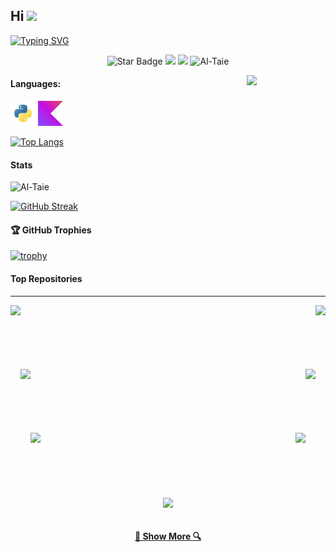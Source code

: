 
<!--
**Al-Taie/Al-Taie** is a ✨ _special_ ✨ repository because its `README.md` (this file) appears on your GitHub profile.
Here are some ideas to get you started:

- 🔭 I’m currently working on ...
- 🌱 I’m currently learning ...
- 👯 I’m looking to collaborate on ...
- 🤔 I’m looking for help with ...
- 💬 Ask me about ...
- 📫 How to reach me: ...
- 😄 Pronouns: ...
- ⚡ Fun fact: ...
-->

<h2> Hi <img src="https://media.giphy.com/media/mGcNjsfWAjY5AEZNw6/giphy.gif" width="50"></h2>

[![Typing SVG](http://readme-typing-svg.herokuapp.com?font=Fira+Code&size=22&duration=2500&color=DD6387&center=true&vCenter=true&multiline=true&width=440&height=120&lines=I'm+Ahmed+Al-Taie+%F0%9F%8C%B8;Android+Developer+Using+Kotlin;Desktop+Developer+Using+Python;+++++)](https://git.io/typing-svg)

<p align="center">
    <!--a href="#"><img src="https://img.shields.io/badge/twitter-%231FA1F1?style=flat&logo=twitter&logoColor=white"/></a>
    <a href="#"><img src="https://img.shields.io/badge/youtube-%23FF0000?style=flat&logo=youtube&logoColor=white"/></a-->
       <img src="https://img.shields.io/static/v1?label=%F0%9F%8C%9F&message=If%20Useful&style=style=flat&color=E4415F" alt="Star Badge"/>  
    <a href="https://www.linkedin.com/in/ahmedmones"><img src="https://img.shields.io/badge/linkedin-%23E4415F?style=flat&logo=linkedin&logoColor=white"/></a>
       <a href="https://www.instagram.com/9_Tay"><img src="https://img.shields.io/badge/instagram-%23E4415F?style=flat&logo=instagram&logoColor=white"/></a>
    <img src="https://komarev.com/ghpvc/?username=Al-Taie&logo=GitHub&label=Profile%20visits&color=E4415F&logoColor=white&style=flat" alt="Al-Taie" />
</p>
  <img src="https://avatars3.githubusercontent.com/u/68463985?s=400&v=4" align="right" width="25%"/>
 
  
<!-- - 🔭 I'm a programmer
- 🔍 I have 1 Python Module right now:
  - Quick-Mailer ([Pypi](https://pypi.org/project/quick-mailer), [Github](https://github.com/Al-Taie/quick-mailer)) -->

#### Languages:

<code><img height="40" src="https://raw.githubusercontent.com/github/explore/80688e429a7d4ef2fca1e82350fe8e3517d3494d/topics/python/python.png"></code>
<code><img height="40" src="https://raw.githubusercontent.com/github/explore/80688e429a7d4ef2fca1e82350fe8e3517d3494d/topics/kotlin/kotlin.png"></code>

[![Top Langs](https://github-readme-stats.vercel.app/api/top-langs/?username=Al-Taie&layout=compact&langs_count=8&theme=dracula&hide_border=true)](https://github.com/Al-Taie/github-readme-stats)

#### Stats

<p align="left"> <img src="https://github-readme-stats.vercel.app/api?username=Al-Taie&show_icons=true&count_private=true&theme=dracula&include_all_commits=true&icon_color=F8D866&hide_border=true" alt="Al-Taie" /> </h1>

[![GitHub Streak](http://github-readme-streak-stats.herokuapp.com?user=Al-Taie&theme=dracula&hide_border=true&date_format=%5BY%20%5DM%20j)](https://git.io/streak-stats)

#### 🏆 GitHub Trophies

[![trophy](https://github-profile-trophy.vercel.app/?username=Al-Taie&theme=dracula&column=7&icon_color=F8D866&hide_border=true)](https://github.com/Al-Taie)


#### Top Repositories

<!-- [![Readme Card](https://github-readme-stats.vercel.app/api/pin/?username=Al-Taie&repo=MoviesApp&theme=dracula&icon_color=F8D866&border_color=E4415F&border_radius=10)](https://github.com/Al-Taie/MoviesApp)
[![Readme Card](https://github-readme-stats.vercel.app/api/pin/?username=Al-Taie&repo=SuperHero&theme=dracula&icon_color=F8D866&border_color=E4415F&border_radius=10)](https://github.com/Al-Taie/SuperHero)
[![Readme Card](https://github-readme-stats.vercel.app/api/pin/?username=Al-Taie&repo=TriviaGame&theme=dracula&icon_color=F8D866&border_color=E4415F&border_radius=10)](https://github.com/Al-Taie/TriviaGame)
[![Readme Card](https://github-readme-stats.vercel.app/api/pin/?username=Al-Taie&repo=Covid19Vaccine&theme=dracula&icon_color=F8D866&border_color=E4415F&border_radius=10)](https://github.com/Al-Taie/Covid19Vaccine)
[![Readme Card](https://github-readme-stats.vercel.app/api/pin/?username=Al-Taie&repo=quick-mailer&theme=dracula&icon_color=F8D866&border_color=E4415F&border_radius=10)](https://github.com/Al-Taie/quick-mailer) -->

<hr>

<div width="100%" align="center">
  <a align="left" href="https://github.com/Al-Taie/MoviesApp" title="Movies App"><img align="left" height="115" src="https://github-readme-stats.vercel.app/api/pin/?username=Al-Taie&repo=MoviesApp&theme=dracula&icon_color=F8D866&border_color=E4415F&border_radius=10"></a>
    <a align="right" href="https://github.com/Al-Taie/SuperHero" title="Super Heros"><img align="right" height="115" src="https://github-readme-stats.vercel.app/api/pin/?username=Al-Taie&repo=SuperHero&theme=dracula&icon_color=F8D866&border_color=E4415F&border_radius=10"></a>
</div>
<br/><br/><br/><br/><br/><br/>
<div width="100%" align="center">
  <a align="left" href="https://github.com/Al-Taie/TriviaGame" title="Trivia Game"><img align="left" height="115" src="https://github-readme-stats.vercel.app/api/pin/?username=Al-Taie&repo=TriviaGame&theme=dracula&icon_color=F8D866&border_color=E4415F&border_radius=10"></a>
    <a align="right" href="https://github.com/Al-Taie/Covid19Vaccine" title="Covid-19 Vaccine"><img align="right" height="115" src="https://github-readme-stats.vercel.app/api/pin/?username=Al-Taie&repo=Covid19Vaccine&theme=dracula&icon_color=F8D866&border_color=E4415F&border_radius=10"></a>
</div>
<br/><br/><br/><br/><br/><br/>
<div width="100%" align="center">
  <a align="left" href="https://github.com/Al-Taie/Notes" title="Notes App"><img align="left" height="115" src="https://github-readme-stats.vercel.app/api/pin/?username=Al-Taie&repo=Notes&theme=dracula&icon_color=F8D866&border_color=E4415F&border_radius=10"></a>
  <a align="right" href="https://github.com/Al-Taie/SpendingTracker" title="Spending Tracker App"><img align="right" height="115" src="https://github-readme-stats.vercel.app/api/pin/?username=Al-Taie&repo=SpendingTracker&theme=dracula&icon_color=F8D866&border_color=E4415F&border_radius=10"></a>
</div>
<br/><br/><br/><br/><br/><br/>
<div width="100%" align="center">
  <a align="center" href="https://github.com/Al-Taie/quick-mailer" title="Quick-Mailer Module"><img align="center" height="%100" width="%100" src="https://github-readme-stats.vercel.app/api/pin/?username=Al-Taie&repo=quick-mailer&theme=dracula&icon_color=F8D866&border_color=E4415F&border_radius=10"></a>

</div>
<br/>

<h4 align="center">
  <a href="https://github.com/Al-Taie?tab=repositories" title="Show Repositories">🔎 Show More 🔍</a>
</h4>




